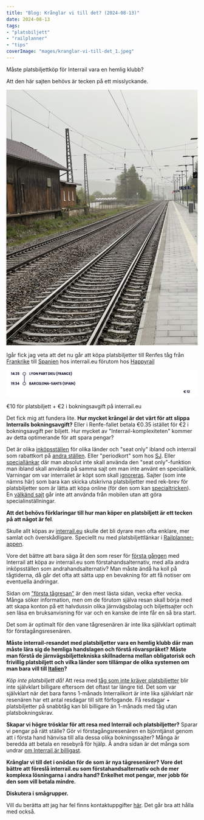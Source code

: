 ```yaml
---
title: "Blog: Krånglar vi till det? (2024-08-13)"
date: 2024-08-13
tags:
- "platsbiljett"
- "railplanner"
- "tips"
coverImage: "mages/kranglar-vi-till-det_1.jpeg"
---
```


Måste platsbiljettköp för Interrail vara en hemlig klubb?

Att den här sajten behövs är tecken på ett misslyckande.

![](images/kranglar-vi-till-det_1.jpeg?w=768)

Igår fick jag veta att det nu går att köpa platsbiljetter till Renfes tåg från [Frankrike](https://www.trainfo.eu/frankrike/) till [Spanien](https://www.trainfo.eu/spanien/) hos interrail.eu förutom hos [Happyrail](https://www.trainfo.eu/happyrail/)

![](images/kranglar-vi-till-det_2.png?w=938)

<figcaption>

€10 för platsbiljett + €2 i bokningsavgift på interrail.eu

</figcaption>

Det fick mig att fundera lite. **Hur mycket krångel är det värt för att slippa Interrails bokningsavgift?** Eller i Renfe-fallet betala €0.35 istället för €2 i bokningsavgift per biljett. Hur mycket av "Interrail-komplexiteten" kommer av detta optimerande för att spara pengar?

Det är olika [inköpsställen](https://www.trainfo.eu/platsbiljettkop/) för olika länder och "seat only" ibland och interrail som rabattkort på [andra ställen](https://www.trainfo.eu/nightjet/). Eller "periodkort" som hos [SJ](https://www.trainfo.eu/sverige/). Eller [speciallänkar](https://www.trainfo.eu/passzuschlag/) där man absolut inte skall använda den "seat only"-funktion man ibland skall använda på samma sajt om man inte använt en speciallänk. Varningar om var interrailet är köpt som skall [ignoreras](https://www.trainfo.eu/happyrail/). Sajter (som inte nämns här) som bara kan skicka utskrivna platsbiljetter med rek-brev för platsbiljetter som är lätta att köpa online (för den som kan [specialtricken](https://www.trainfo.eu/nightjet/)). En [välkänd sajt](https://www.trainfo.eu/raileurope/) går inte att använda från mobilen utan att göra specialinställningar.

**Att det behövs förklaringar till hur man köper en platsbiljett är ett tecken på att något är fel**.

Skulle allt köpas av [interrail.eu](https://www.interrail.eu/en/book-reservations#/) skulle det bli dyrare men ofta enklare, mer samlat och överskådligare. Speciellt nu med platsbiljettlänkar i [Railplanner-appen](https://www.trainfo.eu/railplanner-appen/).

Vore det bättre att bara säga åt den som reser för [första gången](https://www.trainfo.eu/forsta-resan/) med Interrail att köpa av interrail.eu som förstahandsalternativ, med alla andra inköpsställen som andrahandsalternativ? Man måste ändå ha koll på tågtiderna, då går det ofta att sätta upp en bevakning för att få notiser om eventuella ändringar.

Sidan om ["första tågresan"](https://www.trainfo.eu/forsta-resan/) är den mest lästa sidan, vecka efter vecka. Många söker information, men om de förutom själva resan skall börja med att skapa konton på ett halvdussin olika järnvägsbolag och biljettsajter och sen läsa en bruksanvisning för var och en kanske de inte får en så bra start.

Det som är optimalt för den vane tågresenären är inte lika självklart optimalt för förstagångsresenären.

**Måste interrail-resandet med platsbiljetter vara en hemlig klubb där man måste lära sig de hemliga handslagen och förstå rövarspråket?** **Måste man förstå de järnvägsbiljettekniska skillnaderna mellan obligatorisk och frivillig platsbiljett och vilka länder som tillämpar de olika systemen om man bara vill till [Italien](https://www.trainfo.eu/italien/)?**

_Köp inte platsbiljett då!_ Att resa med [tåg som inte kräver platsbiljetter](https://www.trainfo.eu/platsbiljettskrav-eller-inte/) blir inte självklart billigare eftersom det oftast tar längre tid. Det som var självklart när det bara fanns 1-månads Interrailkort är inte lika självklart när resenären har ett antal resdagar till sitt förfogande. Få resdagar + platsbiljetter på snabbtåg kan bli billigare än 1-månads med tåg utan platsbokningskrav.

**Skapar vi högre trösklar för att resa med Interrail och platsbiljetter?** Sparar vi pengar på rätt ställe? Gör vi förstagångsresenären en björntjänst genom att i första hand hänvisa till alla dessa olika bokningssajter? Många är beredda att betala en resebyrå för hjälp. Å andra sidan är det många som undrar [om Interrail är billigast](https://www.trainfo.eu/ar-interrail-billigast/).

**Krånglar vi till det i onödan för de som är nya tågresenärer?** **Vore det bättre att föreslå interrail.eu som förstahandsalternativ och de mer komplexa lösningarna i andra hand? Enkelhet mot pengar, mer jobb för den som vill betala mindre.**

**Diskutera i smågrupper.**

Vill du berätta att jag har fel finns kontaktuppgifter [här](https://www.trainfo.eu/om-sajten/). Det går bra att hålla med också.

